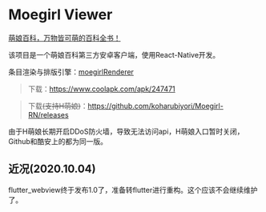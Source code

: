 # Moegirl Viewer

[萌娘百科，万物皆可萌的百科全书！](https://zh.moegirl.org/Mainpage)

该项目是一个萌娘百科第三方安卓客户端，使用React-Native开发。

条目渲染与排版引擎：[moegirlRenderer](https://github.com/koharubiyori/moegirlRenderer)

> 下载：https://www.coolapk.com/apk/247471

> 下载<del>(支持H萌娘)</del>：https://github.com/koharubiyori/Moegirl-RN/releases

由于H萌娘长期开启DDoS防火墙，导致无法访问api，H萌娘入口暂时关闭，Github和酷安上的都为同一版。

## 近况(2020.10.04)

flutter_webview终于发布1.0了，准备转flutter进行重构。这个应该不会继续维护了。
